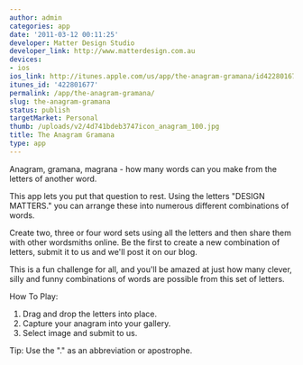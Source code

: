 ```yaml
---
author: admin
categories: app
date: '2011-03-12 00:11:25'
developer: Matter Design Studio
developer_link: http://www.matterdesign.com.au
devices: 
- ios
ios_link: http://itunes.apple.com/us/app/the-anagram-gramana/id422801677?mt=8&ls=1
itunes_id: '422801677'
permalink: /app/the-anagram-gramana/
slug: the-anagram-gramana
status: publish
targetMarket: Personal
thumb: /uploads/v2/4d741bdeb3747icon_anagram_100.jpg
title: The Anagram Gramana
type: app
---
```


Anagram, gramana, magrana - how many words can you make from the letters of another word.

This app lets you put that question to rest. Using the letters "DESIGN MATTERS." you can arrange these into numerous different combinations of words.

Create two, three or four word sets using all the letters and then share them with other wordsmiths online. Be the first to create a new combination of letters, submit it to us and we'll post it on our blog.

This is a fun challenge for all, and you'll be amazed at just how many clever, silly and funny combinations of words are possible from this set of letters.

How To Play:
1. Drag and drop the letters into place.
2. Capture your anagram into your gallery.
3. Select image and submit to us.

Tip:
Use the "." as an abbreviation or apostrophe.